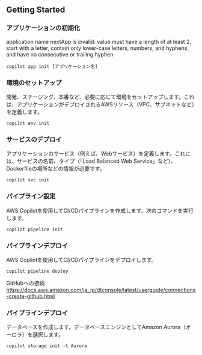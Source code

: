 ## Getting Started

### アプリケーションの初期化
application name nextApp is invalid: value must have a length of at least 2, start with a letter, contain only lower-case letters, numbers, and hyphens, and have no consecutive or trailing hyphen
```
copilot app init [アプリケーション名]
```

### 環境のセットアップ
開発、ステージング、本番など、必要に応じて環境をセットアップします。これは、アプリケーションがデプロイされるAWSリソース（VPC、サブネットなど）を定義します。
```
copilot env init
```

### サービスのデプロイ
アプリケーションのサービス（例えば、Webサービス）を定義します。これには、サービスの名前、タイプ（「Load Balanced Web Service」など）、Dockerfileの場所などの情報が必要です。
```
copilot svc init
```

### パイプライン設定
AWS Copilotを使用してCI/CDパイプラインを作成します。次のコマンドを実行します。
```
copilot pipeline init
```

### パイプラインデプロイ
AWS Copilotを使用してCI/CDパイプラインをデプロイします。
```
copilot pipeline deploy
```

GitHubへの接続
https://docs.aws.amazon.com/ja_jp/dtconsole/latest/userguide/connections-create-github.html


### パイプラインデプロイ
データベースを作成します。データベースエンジンとしてAmazon Aurora（オーロラ）を選択します。
```
copilot storage init -t Aurora
```
